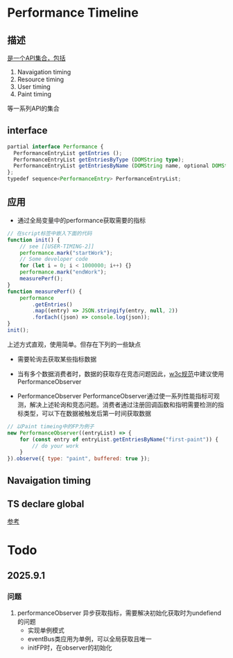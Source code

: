 # Performance Timeline

## 描述

[是一个API集合，包括](https://www.w3.org/TR/performance-timeline/#abstract)

1. Navaigation timing
2. Resource timing
3. User timing
4. Paint timing

等一系列API的集合

## interface

```ts
partial interface Performance {
  PerformanceEntryList getEntries ();
  PerformanceEntryList getEntriesByType (DOMString type);
  PerformanceEntryList getEntriesByName (DOMString name, optional DOMString type);
};
typedef sequence<PerformanceEntry> PerformanceEntryList;
```

## 应用

- 通过全局变量中的performance获取需要的指标

```js
// 在script标签中嵌入下面的代码
function init() {
	// see [[USER-TIMING-2]]
	performance.mark("startWork");
	// Some developer code
	for (let i = 0; i < 1000000; i++) {}
	performance.mark("endWork");
	measurePerf();
}
function measurePerf() {
	performance
		.getEntries()
		.map((entry) => JSON.stringify(entry, null, 2))
		.forEach((json) => console.log(json));
}
init();
```

上述方式直观，使用简单。但存在下列的一些缺点

- 需要轮询去获取某些指标数据
- 当有多个数据消费者时，数据的获取存在竞态问题因此，[w3c规范](https://www.w3.org/TR/performance-timeline/#introduction)中建议使用PerformanceObserver

- PerformanceObserver PerformanceObserver通过使一系列性能指标可观测，解决上述轮询和竞态问题。消费者通过注册回调函数和指明需要检测的指标类型，可以下在数据被触发后第一时间获取数据

```js
// 以Paint timeing中的FP为例子
new PerformanceObserver((entryList) => {
	for (const entry of entryList.getEntriesByName("first-paint")) {
		// do your work
	}
}).observe({ type: "paint", buffered: true });
```

## Navaigation timing

## TS declare global

[参考](https://juejin.cn/post/7392071838640062475?searchId=202509271632274440F92C5E9A86214A09)

# Todo

## 2025.9.1

### 问题

1. performanceObserver 异步获取指标，需要解决初始化获取时为undefiend的问题
   - 实现单例模式
   - eventBus类应用为单例，可以全局获取且唯一
   - initFP时，在observer的初始化
